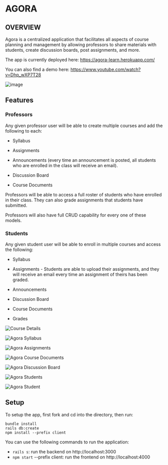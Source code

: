 
# AGORA

## OVERVIEW

Agora is a centralized application that facilitates all aspects of course planning and management by allowing professors to share materials with students, create discussion boards, post assignments, and more.

The app is currently deployed here: https://agora-learn.herokuapp.com/

You can also find a demo here: https://www.youtube.com/watch?v=Dhp_wXP7T28

![image](https://user-images.githubusercontent.com/79528112/189627957-1da69e46-7d63-470d-a75a-2c6c5a27ee5b.png)

## Features

### Professors

Any given professor user will be able to create multiple courses and add the following to each:

- Syllabus

- Assignments 

- Announcements (every time an announcement is posted, all students who are enrolled in the class will receive an email).

- Discussion Board

- Course Documents

Professors will be able to access a full roster of students who have enrolled in their class. They can also grade assignments that students have submitted.

Professors will also have full CRUD capability for every one of these models.

### Students

Any given student user will be able to enroll in multiple courses and access the following:

- Syllabus

- Assignments - Students are able to upload their assignments, and they will receive an email every time an assignment of theirs has been graded.

- Announcements

- Discussion Board

- Course Documents

- Grades

![Course Details](https://user-images.githubusercontent.com/79528112/189628679-a956ef80-989d-40a9-a82e-965b9a5b3331.JPG)

![Agora  Syllabus](https://user-images.githubusercontent.com/79528112/189645311-facc9488-4388-4b9d-aab8-4d490d362370.JPG)

![Agora  Assignments](https://user-images.githubusercontent.com/79528112/189645369-8c1d97bc-7ba3-4d5c-a738-705ec2ef7f39.JPG)

![Agora  Course Documents](https://user-images.githubusercontent.com/79528112/189645422-e434e1e9-3f86-4b20-978a-239fe2b9c9d9.JPG)

![Agora  Discussion Board](https://user-images.githubusercontent.com/79528112/189645460-00321b1e-8da5-4509-b19d-f922e21e62b5.JPG)

![Agora  Students](https://user-images.githubusercontent.com/79528112/189645516-d1330282-8ae5-41b3-9638-4f6d6790296f.JPG)

![Agora  Student](https://user-images.githubusercontent.com/79528112/189645568-9358701c-da67-4d1c-b90a-c6909dec7101.JPG)


## Setup

To setup the app, first fork and cd into the directory, then run:

```
bundle install
rails db:create
npm install --prefix client
```

You can use the following commands to run the application:

- ```rails s```: run the backend on http://localhost:3000
- ```npm start``` --prefix client: run the frontend on http://localhost:4000




